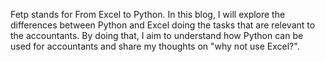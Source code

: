 Fetp stands for From Excel to Python.
In this blog, I will explore the differences between Python and Excel doing the tasks that are relevant to the accountants.
By doing that, I aim to understand how Python can be used for accountants and share my thoughts on "why not use Excel?".
